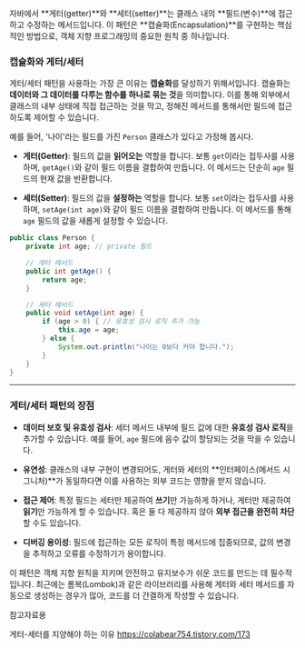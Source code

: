 자바에서 **게터(getter)**와 **세터(setter)**는 클래스 내의 **필드(변수)**에 접근하고 수정하는 메서드입니다. 이 패턴은 **캡슐화(Encapsulation)**를 구현하는 핵심적인 방법으로, 객체 지향 프로그래밍의 중요한 원칙 중 하나입니다.

### 캡슐화와 게터/세터

게터/세터 패턴을 사용하는 가장 큰 이유는 **캡슐화**를 달성하기 위해서입니다. 캡슐화는 **데이터와 그 데이터를 다루는 함수를 하나로 묶는 것**을 의미합니다. 이를 통해 외부에서 클래스의 내부 상태에 직접 접근하는 것을 막고, 정해진 메서드를 통해서만 필드에 접근하도록 제어할 수 있습니다.

예를 들어, '나이'라는 필드를 가진 `Person` 클래스가 있다고 가정해 봅시다.

- **게터(Getter)**: 필드의 값을 **읽어오는** 역할을 합니다. 보통 `get`이라는 접두사를 사용하며, `getAge()`와 같이 필드 이름을 결합하여 만듭니다. 이 메서드는 단순히 `age` 필드의 현재 값을 반환합니다.
    
- **세터(Setter)**: 필드의 값을 **설정하는** 역할을 합니다. 보통 `set`이라는 접두사를 사용하며, `setAge(int age)`와 같이 필드 이름을 결합하여 만듭니다. 이 메서드를 통해 `age` 필드의 값을 새롭게 설정할 수 있습니다.
    


```Java
public class Person {
    private int age; // private 필드

    // 게터 메서드
    public int getAge() {
        return age;
    }

    // 세터 메서드
    public void setAge(int age) {
        if (age > 0) { // 유효성 검사 로직 추가 가능
            this.age = age;
        } else {
            System.out.println("나이는 0보다 커야 합니다.");
        }
    }
}
```

---

### 게터/세터 패턴의 장점

- **데이터 보호 및 유효성 검사**: 세터 메서드 내부에 필드 값에 대한 **유효성 검사 로직**을 추가할 수 있습니다. 예를 들어, `age` 필드에 음수 값이 할당되는 것을 막을 수 있습니다.
    
- **유연성**: 클래스의 내부 구현이 변경되어도, 게터와 세터의 **인터페이스(메서드 시그니처)**가 동일하다면 이를 사용하는 외부 코드는 영향을 받지 않습니다.
    
- **접근 제어**: 특정 필드는 세터만 제공하여 **쓰기**만 가능하게 하거나, 게터만 제공하여 **읽기**만 가능하게 할 수 있습니다. 혹은 둘 다 제공하지 않아 **외부 접근을 완전히 차단**할 수도 있습니다.
    
- **디버깅 용이성**: 필드에 접근하는 모든 로직이 특정 메서드에 집중되므로, 값의 변경을 추적하고 오류를 수정하기가 용이합니다.
    

이 패턴은 객체 지향 원칙을 지키며 안전하고 유지보수가 쉬운 코드를 만드는 데 필수적입니다. 최근에는 롬복(Lombok)과 같은 라이브러리를 사용해 게터와 세터 메서드를 자동으로 생성하는 경우가 많아, 코드를 더 간결하게 작성할 수 있습니다.


참고자료용

게터-세터를 지양해야 하는 이유
https://colabear754.tistory.com/173


